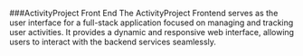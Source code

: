 ###ActivityProject Front End
The ActivityProject Frontend serves as the user interface for a full-stack application focused on managing and tracking user activities. It provides a dynamic and responsive web interface, allowing users to interact with the backend services seamlessly.
